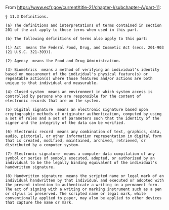 From https://www.ecfr.gov/current/title-21/chapter-I/subchapter-A/part-11:

	§ 11.3 Definitions.

	(a) The definitions and interpretations of terms contained in section 201 of the act apply to those terms when used in this part. 

	(b) The following definitions of terms also apply to this part: 

	(1) Act  means the Federal Food, Drug, and Cosmetic Act (secs. 201-903 (21 U.S.C. 321-393)). 

	(2) Agency  means the Food and Drug Administration. 

	(3) Biometrics  means a method of verifying an individual's identity based on measurement of the individual's physical feature(s) or repeatable action(s) where those features and/or actions are both unique to that individual and measurable. 

	(4) Closed system  means an environment in which system access is controlled by persons who are responsible for the content of electronic records that are on the system. 

	(5) Digital signature  means an electronic signature based upon cryptographic methods of originator authentication, computed by using a set of rules and a set of parameters such that the identity of the signer and the integrity of the data can be verified. 

	(6) Electronic record  means any combination of text, graphics, data, audio, pictorial, or other information representation in digital form that is created, modified, maintained, archived, retrieved, or distributed by a computer system. 

	(7) Electronic signature  means a computer data compilation of any symbol or series of symbols executed, adopted, or authorized by an individual to be the legally binding equivalent of the individual's handwritten signature. 

	(8) Handwritten signature  means the scripted name or legal mark of an individual handwritten by that individual and executed or adopted with the present intention to authenticate a writing in a permanent form. The act of signing with a writing or marking instrument such as a pen or stylus is preserved. The scripted name or legal mark, while conventionally applied to paper, may also be applied to other devices that capture the name or mark.